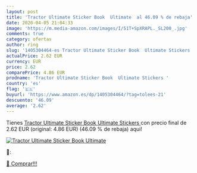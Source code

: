 ```yaml
---
layout: post
title: 'Tractor Ultimate Sticker Book  Ultimate  al 46.09 % de rebaja'
date: 2020-04-05 21:04:33
image: 'https://m.media-amazon.com/images/I/51T+SpXRAPL._SL200_.jpg'
comments: true
category: ofertas
author: ring
slug: '1405304464-es Tractor Ultimate Sticker Book  Ultimate Stickers '
actualPrice: 2.62 EUR
currency: EUR
price: 2.62
comparePrice: 4.86 EUR
prodname: 'Tractor Ultimate Sticker Book  Ultimate Stickers '
country: 'es'
flag: '🇪🇸'
buyurl: 'https://www.amazon.es/dp/1405304464/?tag=tolees-21'
descuento: '46.09'
average: '2.62'
---
```


Tienes [Tractor Ultimate Sticker Book  Ultimate Stickers ](https://www.amazon.es/dp/1405304464/?tag=tolees-21) con precio final de  2.62 EUR (original: 4.86 EUR) (46.09 %  de rebaja) aqui!

[![Tractor Ultimate Sticker Book  Ultimate ](https://m.media-amazon.com/images/I/51T+SpXRAPL._SL200_.jpg)](https://www.amazon.es/dp/1405304464/?tag=tolees-21)

🔎:


[🛒 Comprar!!!](https://www.amazon.es/dp/1405304464/?tag=tolees-21)
